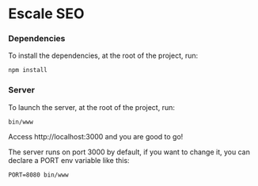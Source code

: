 # Escale SEO

### Dependencies

To install the dependencies, at the root of the project, run:

```shell
npm install
```

### Server

To launch the server, at the root of the project, run:

```shell
bin/www
```

Access http://localhost:3000 and you are good to go!

The server runs on port 3000 by default, if you want to change it, you can declare a PORT env variable like this:

```shell
PORT=8080 bin/www
```

